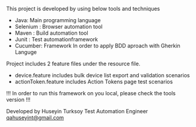 This project is developed by using below tools and techniques
  - Java: Main programming language
  - Selenium : Browser automation tool
  - Maven : Build automation tool
  - Junit : Test automationframework
  - Cucumber: Framework In order to apply BDD aproach with Gherkin Languge

Project includes 2 feature files under the resource file. 
  * device.feature includes bulk device list export and validation scenarios
  * actionToken.feature includes Action Tokens page test scenarios

!!! In order to run this framework on you local, please check the tools version !!!

Developed by 
Huseyin Turksoy
Test Automation Engineer
qahuseyint@gmail.com

